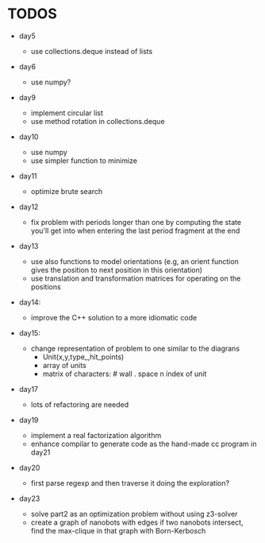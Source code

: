 # TODOS

* day5
  * use collections.deque instead of lists

* day6
  * use numpy?

* day9
  * implement circular list
  * use method rotation in collections.deque

* day10
  * use numpy
  * use simpler function to minimize

* day11
  * optimize brute search

* day12
  * fix problem with periods longer than one by computing the state you'll get into when entering the last period fragment at the end

* day13
  * use also functions to model orientations (e.g, an orient function gives the position to next position in this orientation)
  * use translation and transformation matrices for operating on the positions

* day14:
  * improve the C++ solution to a more idiomatic code

* day15:
  * change representation of problem to one similar to the diagrans
    * Unit(x,y,type_,hit_points)
    * array of units
    * matrix of characters: # wall . space n índex of unit

* day17
  * lots of refactoring are needed
  
* day19
  * implement a real factorization algorithm
  * enhance compilar to generate code as the hand-made cc program in day21
  
* day20
  * first parse regexp and then traverse it doing the exploration?
  
* day23
  * solve part2 as an optimization problem without using z3-solver
  * create a graph of nanobots with edges if two nanobots intersect, find the max-clique in that graph with Born-Kerbosch
  
  
